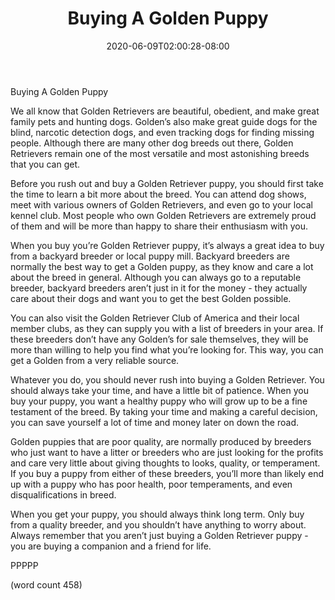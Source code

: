 ﻿---
title: "Buying A Golden Puppy"
date: 2020-06-09T02:00:28-08:00
description: "Golden-Retriever Tips for Web Success"
featured_image: "/images/Golden-Retriever.jpg"
tags: ["Golden Retriever"]
---

Buying A Golden Puppy

We all know that Golden Retrievers are beautiful, obedient, and make great family pets and hunting dogs.  Golden’s also make great guide dogs for the blind, narcotic detection dogs, and even tracking dogs for finding missing people.  Although there are many other dog breeds out there, Golden Retrievers remain one of the most versatile and most astonishing breeds that you can get.

Before you rush out and buy a Golden Retriever puppy, you should first take the time to learn a bit more about the breed.  You can attend dog shows, meet with various owners of Golden Retrievers, and even go to your local kennel club.  Most people who own Golden Retrievers are extremely proud of them and will be more than happy to share their enthusiasm with you.

When you buy you’re Golden Retriever puppy, it’s always a great idea to buy from a backyard breeder or local puppy mill. Backyard breeders are normally the best way to get a Golden puppy, as they know and care a lot about the breed in general.  Although you can always go to a reputable breeder, backyard breeders aren’t just in it for the money - they actually care about their dogs and want you to get the best Golden possible.

You can also visit the Golden Retriever Club of America and their local member clubs, as they can supply you with a list of breeders in your area.  If these breeders don’t have any Golden’s for sale themselves, they will be more than willing to help you find what you’re looking for.  This way, you can get a Golden from a very reliable source.

Whatever you do, you should never rush into buying a Golden Retriever.  You should always take your time, and have a little bit of patience.  When you buy your puppy, you want a healthy puppy who will grow up to be a fine testament of the breed.  By taking your time and making a careful decision, you can save yourself a lot of time and money later on down the road.

Golden puppies that are poor quality, are normally produced by breeders who just want to have a litter or breeders who are just looking for the profits and care very little about giving thoughts to looks, quality, or temperament.  If you buy a puppy from either of these breeders, you’ll more than likely end up with a puppy who has poor health, poor temperaments, and even disqualifications in breed.

When you get your puppy, you should always think long term.  Only buy from a quality breeder, and you shouldn’t have anything to worry about.  Always remember that you aren’t just buying a Golden Retriever puppy - you are buying a companion and a friend for life.

PPPPP

(word count 458)
